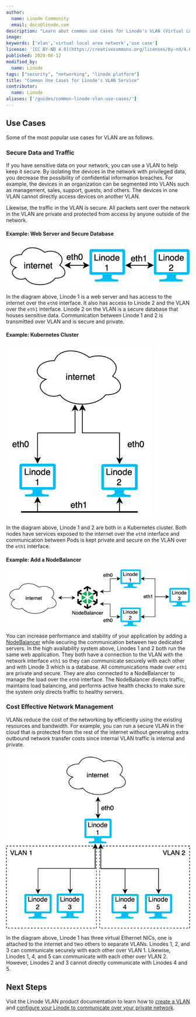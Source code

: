 ```yaml
---
author:
  name: Linode Community
  email: docs@linode.com
description: "Learn abut common use cases for Linode's VLAN (Virtual Local Area Network) service and how you might leverage it for your application."
image:
keywords: ['vlan','virtual local area network','use case']
license: '[CC BY-ND 4.0](https://creativecommons.org/licenses/by-nd/4.0)'
published: 2020-08-12
modified_by:
  name: Linode
tags: ["security", "networking", "linode platform"]
title: "Common Use Cases for Linode's VLAN Service"
contributor:
  name: Linode
aliases: ['/guides/common-linode-vlan-use-cases/']
---
```


## Use Cases

Some of the most popular use cases for VLAN are as follows.

### Secure Data and Traffic

If you have sensitive data on your network, you can use a VLAN to help keep it secure. By isolating the devices in the network with privileged data, you decrease the possibility of confidential information breaches. For example, the devices in an organization can be segmented into VLANs such as management, sales, support, guests, and others. The devices in one VLAN cannot directly access devices on another VLAN.

Likewise, the traffic in the VLAN is secure. All packets sent over the network in the VLAN are private and protected from access by anyone outside of the network.

#### Example: Web Server and Secure Database

![Web Server to VLAN Secure Database Configuration](vlan-web-server-db-config.png "Web Server to VLAN Secure Database Configuration")

In the diagram above, Linode 1 is a web server and has access to the internet over the `eth0` interface. It also has access to Linode 2 and the VLAN over the `eth1` interface. Linode 2 on the VLAN is a secure database that houses sensitive data. Communication between Linode 1 and 2 is transmitted over VLAN and is secure and private.

#### Example: Kubernetes Cluster

![Kubernetes Cluster with VLAN Configuration](vlan-kubernetes-cluster-config.png "Kubernetes Cluster VLAN Configuration")

In the diagram above, Linode 1 and 2 are both in a Kubernetes cluster. Both nodes have services exposed to the internet over the `eth0` interface and communication between Pods is kept private and secure on the VLAN over the `eth1` interface.

#### Example: Add a NodeBalancer

![NodeBalancer with VLAN Configuration](nodebalancer-vlan-config.png "NodeBalancer with VLAN Configuration")

You can increase performance and stability of your application by adding a [NodeBalancer](https://www.linode.com/products/nodebalancers/) while securing the communication between two dedicated servers. In the high availability system above, Linodes 1 and 2 both run the same web application. They both have a connection to the VLAN with the network interface `eth1` so they can communicate securely with each other and with Linode 3 which is a database. All communications made over `eth1` are private and secure. They are also connected to a NodeBalancer to manage the load over the `eth0` interface. The NodeBalancer directs traffic, maintains load balancing, and performs active health checks to make sure the system only directs traffic to healthy servers.

### Cost Effective Network Management

VLANs reduce the cost of the networking by efficiently using the existing resources and bandwidth. For example, you can run a secure VLAN in the cloud that is protected from the rest of the internet without generating extra outbound network transfer costs since internal VLAN traffic is internal and private.

![Multiple VLAN Configuration](multi-vlan-config.png "Multiple VLAN Configuration")

In the diagram above, Linode 1 has three virtual Ethernet NICs, one is attached to the internet and two others to separate VLANs. Linodes 1, 2, and 3 can communicate securely with each other over VLAN 1. Likewise, Linodes 1, 4, and 5 can communicate with each other over VLAN 2. However, Linodes 2 and 3 cannot directly communicate with Linodes 4 and 5.

## Next Steps

Visit the Linode VLAN product documentation to learn how to [create a VLAN](/docs/products/networking/vlans/get-started) and [configure your Linode to communicate over your private network](/docs/products/networking/vlans/guides/).